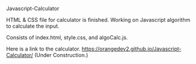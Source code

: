 Javascript-Calculator

HTML & CSS file for calculator is finished.  Working on Javascript algorithm to calculate the input.

Consists of index.html, style.css, and algoCalc.js.

Here is a link to the calculator. https://orangedev2.github.io/Javascript-Calculator/ (Under Construction.)

